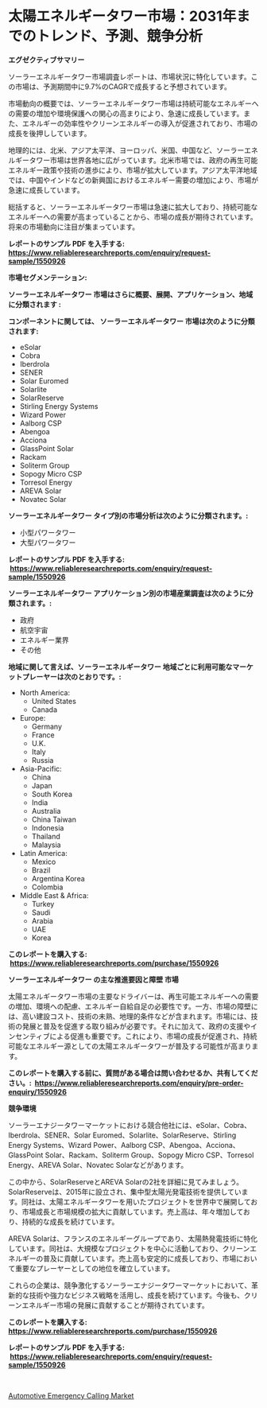 <p><h1>太陽エネルギータワー市場：2031年までのトレンド、予測、競争分析</h1></p><p><strong>エグゼクティブサマリー</strong></p>
<p><p>ソーラーエネルギータワー市場調査レポートは、市場状況に特化しています。この市場は、予測期間中に9.7%のCAGRで成長すると予想されています。</p><p>市場動向の概要では、ソーラーエネルギータワー市場は持続可能なエネルギーへの需要の増加や環境保護への関心の高まりにより、急速に成長しています。また、エネルギーの効率性やクリーンエネルギーの導入が促進されており、市場の成長を後押ししています。</p><p>地理的には、北米、アジア太平洋、ヨーロッパ、米国、中国など、ソーラーエネルギータワー市場は世界各地に広がっています。北米市場では、政府の再生可能エネルギー政策や技術の進歩により、市場が拡大しています。アジア太平洋地域では、中国やインドなどの新興国におけるエネルギー需要の増加により、市場が急速に成長しています。</p><p>総括すると、ソーラーエネルギータワー市場は急速に拡大しており、持続可能なエネルギーへの需要が高まっていることから、市場の成長が期待されています。将来の市場動向に注目が集まっています。</p></p>
<p><strong>レポートのサンプル PDF を入手する: <a href="https://www.reliableresearchreports.com/enquiry/request-sample/1550926">https://www.reliableresearchreports.com/enquiry/request-sample/1550926</a></strong></p>
<p><strong>市場セグメンテーション:</strong></p>
<p><strong> ソーラーエネルギータワー 市場はさらに概要、展開、アプリケーション、地域に分類されます :</strong></p>
<p><strong>コンポーネントに関しては、 ソーラーエネルギータワー 市場は次のように分類されます: &nbsp;</strong></p>
<p><ul><li>eSolar</li><li>Cobra</li><li>Iberdrola</li><li>SENER</li><li>Solar Euromed</li><li>Solarlite</li><li>SolarReserve</li><li>Stirling Energy Systems</li><li>Wizard Power</li><li>Aalborg CSP</li><li>Abengoa</li><li>Acciona</li><li>GlassPoint Solar</li><li>Rackam</li><li>Soliterm Group</li><li>Sopogy Micro CSP</li><li>Torresol Energy</li><li>AREVA Solar</li><li>Novatec Solar</li></ul></p>
<p><strong> ソーラーエネルギータワー タイプ別の市場分析は次のように分類されます。:</strong></p>
<p><ul><li>小型パワータワー</li><li>大型パワータワー</li></ul></p>
<p><strong>レポートのサンプル PDF を入手する: &nbsp;<a href="https://www.reliableresearchreports.com/enquiry/request-sample/1550926">https://www.reliableresearchreports.com/enquiry/request-sample/1550926</a></strong></p>
<p><strong> ソーラーエネルギータワー アプリケーション別の市場産業調査は次のように分類されます。:</strong></p>
<p><ul><li>政府</li><li>航空宇宙</li><li>エネルギー業界</li><li>その他</li></ul></p>
<p><strong>地域に関して言えば、ソーラーエネルギータワー 地域ごとに利用可能なマーケットプレーヤーは次のとおりです。:</strong></p>
<p><ul>
    <li>
        North America:
        <ul>
            <li>United States</li>
            <li>Canada</li>
        </ul>
    </li>
    <li>
        Europe:
        <ul>
            <li>Germany</li>
            <li>France</li>
            <li>U.K.</li>
            <li>Italy</li>
            <li>Russia</li>
        </ul>
    </li>
    <li>
        Asia-Pacific:
        <ul>
            <li>China</li>
            <li>Japan</li>
            <li>South Korea</li>
            <li>India</li>
            <li>Australia</li>
            <li>China Taiwan</li>
            <li>Indonesia</li>
            <li>Thailand</li>
            <li>Malaysia</li>
        </ul>
    </li>
    <li>
        Latin America:
        <ul>
            <li>Mexico</li>
            <li>Brazil</li>
            <li>Argentina Korea</li>
            <li>Colombia</li>
        </ul>
    </li>
    <li>
        Middle East & Africa:
        <ul>
            <li>Turkey</li>
            <li>Saudi</li>
            <li>Arabia</li>
            <li>UAE</li>
            <li>Korea</li>
        </ul>
    </li>
    </ul></p>
<p><strong>このレポートを購入する: &nbsp;<a href="https://www.reliableresearchreports.com/purchase/1550926">https://www.reliableresearchreports.com/purchase/1550926</a></strong></p>
<p><strong>ソーラーエネルギータワー の主な推進要因と障壁 市場</strong></p>
<p><p>太陽エネルギータワー市場の主要なドライバーは、再生可能エネルギーへの需要の増加、環境への配慮、エネルギー自給自足の必要性です。一方、市場の障壁には、高い建設コスト、技術の未熟、地理的条件などが含まれます。市場には、技術の発展と普及を促進する取り組みが必要です。それに加えて、政府の支援やインセンティブによる促進も重要です。これにより、市場の成長が促進され、持続可能なエネルギー源としての太陽エネルギータワーが普及する可能性が高まります。</p></p>
<p><strong>このレポートを購入する前に、質問がある場合は問い合わせるか、共有してください。:&nbsp; <a href="https://www.reliableresearchreports.com/enquiry/pre-order-enquiry/1550926">https://www.reliableresearchreports.com/enquiry/pre-order-enquiry/1550926</a></strong></p>
<p><strong>競争環境</strong></p>
<p><p>ソーラーエナジータワーマーケットにおける競合他社には、eSolar、Cobra、Iberdrola、SENER、Solar Euromed、Solarlite、SolarReserve、Stirling Energy Systems、Wizard Power、Aalborg CSP、Abengoa、Acciona、GlassPoint Solar、Rackam、Soliterm Group、Sopogy Micro CSP、Torresol Energy、AREVA Solar、Novatec Solarなどがあります。</p><p>この中から、SolarReserveとAREVA Solarの2社を詳細に見てみましょう。SolarReserveは、2015年に設立され、集中型太陽光発電技術を提供しています。同社は、太陽エネルギータワーを用いたプロジェクトを世界中で展開しており、市場成長と市場規模の拡大に貢献しています。売上高は、年々増加しており、持続的な成長を続けています。</p><p>AREVA Solarは、フランスのエネルギーグループであり、太陽熱発電技術に特化しています。同社は、大規模なプロジェクトを中心に活動しており、クリーンエネルギーの普及に貢献しています。売上高も安定的に成長しており、市場において重要なプレーヤーとしての地位を確立しています。</p><p>これらの企業は、競争激化するソーラーエナジータワーマーケットにおいて、革新的な技術や強力なビジネス戦略を活用し、成長を続けています。今後も、クリーンエネルギー市場の発展に貢献することが期待されています。</p></p>
<p><strong>このレポートを購入する: &nbsp; <a href="https://www.reliableresearchreports.com/purchase/1550926">https://www.reliableresearchreports.com/purchase/1550926</a></strong></p>
<p><strong>レポートのサンプル PDF を入手する: &nbsp;<a href="https://www.reliableresearchreports.com/enquiry/request-sample/1550926">https://www.reliableresearchreports.com/enquiry/request-sample/1550926</a></strong><strong></strong></p>
<p>&nbsp;</p>
<p><p><a href="https://cautious-neon-760.notion.site/Automotive-Emergency-Calling-Market-Dynamics-2024-2031-Also-about-Its-Market-Trends-Projections-a-7b4fce644f4e4111b8eba37aebf28585">Automotive Emergency Calling Market</a></p></p>